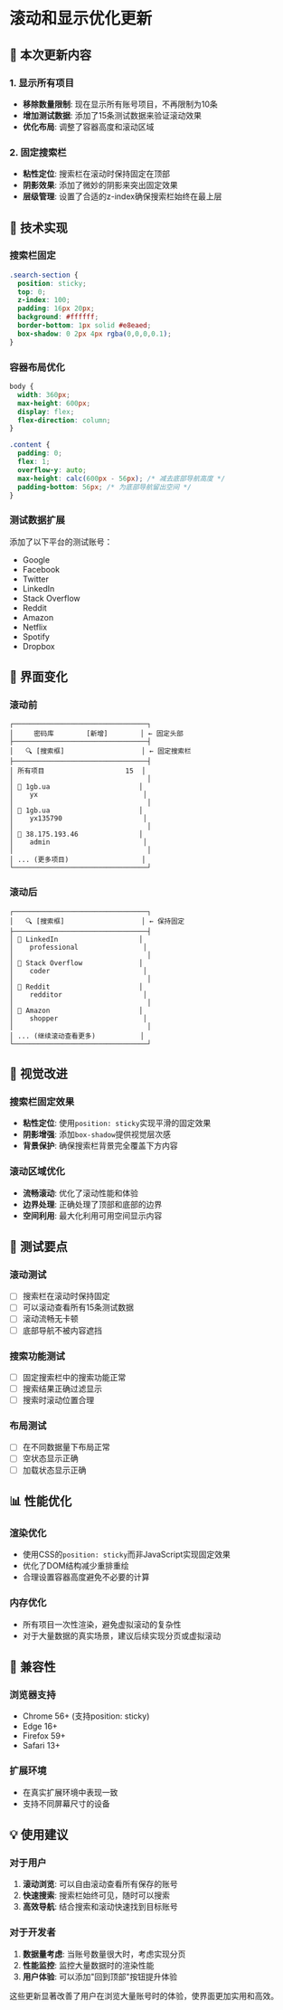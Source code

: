 # 滚动和显示优化更新

## 🎯 本次更新内容

### 1. 显示所有项目
- **移除数量限制**: 现在显示所有账号项目，不再限制为10条
- **增加测试数据**: 添加了15条测试数据来验证滚动效果
- **优化布局**: 调整了容器高度和滚动区域

### 2. 固定搜索栏
- **粘性定位**: 搜索栏在滚动时保持固定在顶部
- **阴影效果**: 添加了微妙的阴影来突出固定效果
- **层级管理**: 设置了合适的z-index确保搜索栏始终在最上层

## 🔧 技术实现

### 搜索栏固定
```css
.search-section {
  position: sticky;
  top: 0;
  z-index: 100;
  padding: 16px 20px;
  background: #ffffff;
  border-bottom: 1px solid #e8eaed;
  box-shadow: 0 2px 4px rgba(0,0,0,0.1);
}
```

### 容器布局优化
```css
body {
  width: 360px;
  max-height: 600px;
  display: flex;
  flex-direction: column;
}

.content {
  padding: 0;
  flex: 1;
  overflow-y: auto;
  max-height: calc(600px - 56px); /* 减去底部导航高度 */
  padding-bottom: 56px; /* 为底部导航留出空间 */
}
```

### 测试数据扩展
添加了以下平台的测试账号：
- Google
- Facebook  
- Twitter
- LinkedIn
- Stack Overflow
- Reddit
- Amazon
- Netflix
- Spotify
- Dropbox

## 📱 界面变化

### 滚动前
```
┌─────────────────────────────────┐
│     密码库        [新增]        │ ← 固定头部
├─────────────────────────────────┤
│   🔍 [搜索框]                   │ ← 固定搜索栏
├─────────────────────────────────┤
│ 所有项目                    15  │
│                                 │
│ 🔵 1gb.ua                      │
│    yx                          │
│                                 │
│ 🔵 1gb.ua                      │
│    yx135790                    │
│                                 │
│ 🔴 38.175.193.46               │
│    admin                       │
│                                 │
│ ... (更多项目)                  │
└─────────────────────────────────┘
```

### 滚动后
```
┌─────────────────────────────────┐
│   🔍 [搜索框]                   │ ← 保持固定
├─────────────────────────────────┤
│ 🔵 LinkedIn                    │
│    professional                │
│                                 │
│ 🔵 Stack Overflow              │
│    coder                       │
│                                 │
│ 🔵 Reddit                      │
│    redditor                    │
│                                 │
│ 🔵 Amazon                      │
│    shopper                     │
│                                 │
│ ... (继续滚动查看更多)           │
└─────────────────────────────────┘
```

## 🎨 视觉改进

### 搜索栏固定效果
- **粘性定位**: 使用`position: sticky`实现平滑的固定效果
- **阴影增强**: 添加`box-shadow`提供视觉层次感
- **背景保护**: 确保搜索栏背景完全覆盖下方内容

### 滚动区域优化
- **流畅滚动**: 优化了滚动性能和体验
- **边界处理**: 正确处理了顶部和底部的边界
- **空间利用**: 最大化利用可用空间显示内容

## 🧪 测试要点

### 滚动测试
- [ ] 搜索栏在滚动时保持固定
- [ ] 可以滚动查看所有15条测试数据
- [ ] 滚动流畅无卡顿
- [ ] 底部导航不被内容遮挡

### 搜索功能测试
- [ ] 固定搜索栏中的搜索功能正常
- [ ] 搜索结果正确过滤显示
- [ ] 搜索时滚动位置合理

### 布局测试
- [ ] 在不同数据量下布局正常
- [ ] 空状态显示正确
- [ ] 加载状态显示正确

## 📊 性能优化

### 渲染优化
- 使用CSS的`position: sticky`而非JavaScript实现固定效果
- 优化了DOM结构减少重排重绘
- 合理设置容器高度避免不必要的计算

### 内存优化
- 所有项目一次性渲染，避免虚拟滚动的复杂性
- 对于大量数据的真实场景，建议后续实现分页或虚拟滚动

## 🔄 兼容性

### 浏览器支持
- Chrome 56+ (支持position: sticky)
- Edge 16+
- Firefox 59+
- Safari 13+

### 扩展环境
- 在真实扩展环境中表现一致
- 支持不同屏幕尺寸的设备

## 💡 使用建议

### 对于用户
1. **滚动浏览**: 可以自由滚动查看所有保存的账号
2. **快速搜索**: 搜索栏始终可见，随时可以搜索
3. **高效导航**: 结合搜索和滚动快速找到目标账号

### 对于开发者
1. **数据量考虑**: 当账号数量很大时，考虑实现分页
2. **性能监控**: 监控大量数据时的渲染性能
3. **用户体验**: 可以添加"回到顶部"按钮提升体验

这些更新显著改善了用户在浏览大量账号时的体验，使界面更加实用和高效。
